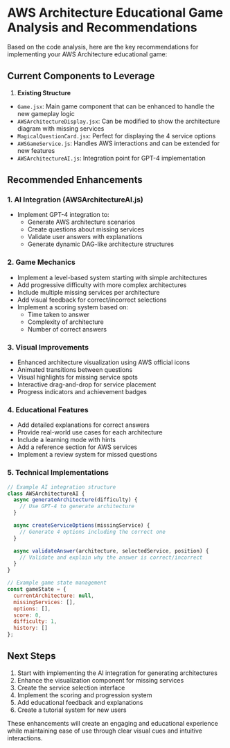 # AWS Architecture Educational Game Analysis and Recommendations

Based on the code analysis, here are the key recommendations for implementing your AWS Architecture educational game:

## Current Components to Leverage

1. **Existing Structure**
- `Game.jsx`: Main game component that can be enhanced to handle the new gameplay logic
- `AWSArchitectureDisplay.jsx`: Can be modified to show the architecture diagram with missing services
- `MagicalQuestionCard.jsx`: Perfect for displaying the 4 service options
- `AWSGameService.js`: Handles AWS interactions and can be extended for new features
- `AWSArchitectureAI.js`: Integration point for GPT-4 implementation

## Recommended Enhancements

### 1. AI Integration (AWSArchitectureAI.js)
- Implement GPT-4 integration to:
  - Generate AWS architecture scenarios
  - Create questions about missing services
  - Validate user answers with explanations
  - Generate dynamic DAG-like architecture structures

### 2. Game Mechanics
- Implement a level-based system starting with simple architectures
- Add progressive difficulty with more complex architectures
- Include multiple missing services per architecture
- Add visual feedback for correct/incorrect selections
- Implement a scoring system based on:
  - Time taken to answer
  - Complexity of architecture
  - Number of correct answers

### 3. Visual Improvements
- Enhanced architecture visualization using AWS official icons
- Animated transitions between questions
- Visual highlights for missing service spots
- Interactive drag-and-drop for service placement
- Progress indicators and achievement badges

### 4. Educational Features
- Add detailed explanations for correct answers
- Provide real-world use cases for each architecture
- Include a learning mode with hints
- Add a reference section for AWS services
- Implement a review system for missed questions

### 5. Technical Implementations

```javascript
// Example AI integration structure
class AWSArchitectureAI {
  async generateArchitecture(difficulty) {
    // Use GPT-4 to generate architecture
  }

  async createServiceOptions(missingService) {
    // Generate 4 options including the correct one
  }

  async validateAnswer(architecture, selectedService, position) {
    // Validate and explain why the answer is correct/incorrect
  }
}

// Example game state management
const gameState = {
  currentArchitecture: null,
  missingServices: [],
  options: [],
  score: 0,
  difficulty: 1,
  history: []
};
```

## Next Steps

1. Start with implementing the AI integration for generating architectures
2. Enhance the visualization component for missing services
3. Create the service selection interface
4. Implement the scoring and progression system
5. Add educational feedback and explanations
6. Create a tutorial system for new users

These enhancements will create an engaging and educational experience while maintaining ease of use through clear visual cues and intuitive interactions.